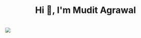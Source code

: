 <h1 align="center">Hi 👋, I'm Mudit Agrawal<h1>
  <img src=
   "https://camo.githubusercontent.com/5dc6ee33381917e41fc9c4951799268998f11a9b864399bf79a0842e4f9b194d/68747470733a2f2f692e696d6775722e636f6d2f315a76566b44632e676966"/>
